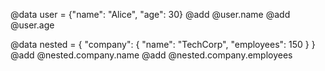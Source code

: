 @data user = {"name": "Alice", "age": 30}
@add @user.name
@add @user.age

@data nested = {
  "company": {
    "name": "TechCorp",
    "employees": 150
  }
}
@add @nested.company.name
@add @nested.company.employees